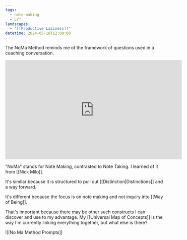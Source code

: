```yaml
---
tags:
  - note-making
  - LYT
landscapes:
  - "[[Productive Laziness]]"
datetime: 2024-05-18T12:00:00
---
```

The NoMa Method reminds me of the framework of questions used in a coaching conversation. 

<iframe width="560" height="315" src="https://www.youtube.com/embed/SAsZDg2l1R0?si=3MfiV88NM0aCTb53" title="YouTube video player" frameborder="0" allow="accelerometer; autoplay; clipboard-write; encrypted-media; gyroscope; picture-in-picture; web-share" referrerpolicy="strict-origin-when-cross-origin" allowfullscreen></iframe>

"NoMa" stands for Note Making, contrasted to Note Taking. I learned of it from [[Nick Milo]].

It's similar because it is structured to pull out [[Distinction|Distinctions]] and a way forward. 

It's different because the focus is on note making and not inquiry into [[Way of Being]].

That's important because there may be other such constructs I can discover and use to my advantage. My [[Universal Map of Concepts]] is the way I'm currently linking everything together, but what else is there?

![[No Ma Method Prompts]]